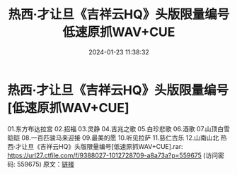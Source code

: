 ﻿---
title: 热西·才让旦《吉祥云HQ》头版限量编号低速原抓WAV+CUE
date: 2024-01-23 11:38:32
categories: WAV车载音乐、镜像
tags: 华语中文
---
# 热西·才让旦《吉祥云HQ》头版限量编号[低速原抓WAV+CUE]

01.东方布达拉宫
02.招福
03.灵静
04.吉兆之歌
05.白珍悲歌
06.酒歌
07.山顶白雪皑皑
08.一百匹骏马来迎接
09.最美的愿
10.听见拉萨
11.慈仁古乐
12.山南山北
热西·才让旦《吉祥云HQ》头版限量编号[低速原抓WAV+CUE].rar: https://url27.ctfile.com/f/9388027-1012728709-a8a73a?p=559675
(访问密码: 559675)
原文：[链接](https://blog.sina.com.cn/s/blog_1647c7e760103149q.html)